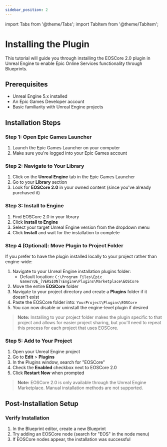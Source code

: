 ```yaml
---
sidebar_position: 2
---
```


import Tabs from '@theme/Tabs';
import TabItem from '@theme/TabItem';

# Installing the Plugin

This tutorial will guide you through installing the EOSCore 2.0 plugin in Unreal Engine to enable Epic Online Services functionality through Blueprints.

## Prerequisites

- Unreal Engine 5.x installed
- An Epic Games Developer account
- Basic familiarity with Unreal Engine projects

## Installation Steps

### Step 1: Open Epic Games Launcher
1. Launch the Epic Games Launcher on your computer
2. Make sure you're logged into your Epic Games account

### Step 2: Navigate to Your Library
1. Click on the **Unreal Engine** tab in the Epic Games Launcher
2. Go to your **Library** section
3. Look for **EOSCore 2.0** in your owned content (since you've already purchased it)

### Step 3: Install to Engine
1. Find EOSCore 2.0 in your library
2. Click **Install to Engine**
3. Select your target Unreal Engine version from the dropdown menu
4. Click **Install** and wait for the installation to complete

### Step 4 (Optional): Move Plugin to Project Folder
If you prefer to have the plugin installed locally to your project rather than engine-wide:

1. Navigate to your Unreal Engine installation plugins folder:
   - Default location: `C:\Program Files\Epic Games\UE_[VERSION]\Engine\Plugins\Marketplace\EOSCore`
2. Move the entire **EOSCore** folder
3. Navigate to your project directory and create a **Plugins** folder if it doesn't exist
4. Paste the EOSCore folder into: `YourProject\Plugins\EOSCore`
5. You can now disable or uninstall the engine-level plugin if desired

> **Note:** Installing to your project folder makes the plugin specific to that project and allows for easier project sharing, but you'll need to repeat this process for each project that uses EOSCore.

### Step 5: Add to Your Project
1. Open your Unreal Engine project
2. Go to **Edit** > **Plugins**
3. In the Plugins window, search for "EOSCore"
4. Check the **Enabled** checkbox next to EOSCore 2.0
5. Click **Restart Now** when prompted

> **Note:** EOSCore 2.0 is only available through the Unreal Engine Marketplace. Manual installation methods are not supported.

## Post-Installation Setup

### Verify Installation
1. In the Blueprint editor, create a new Blueprint
2. Try adding an EOSCore node (search for "EOS" in the node menu)
3. If EOSCore nodes appear, the installation was successful